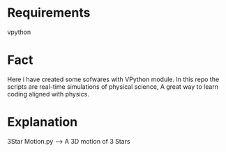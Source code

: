 # Requirements
vpython

# Fact
Here i have created some sofwares with VPython module. In this repo the scripts are real-time simulations of physical science, A great way to learn coding aligned with physics.

# Explanation
3Star Motion.py --> A 3D motion of 3 Stars
